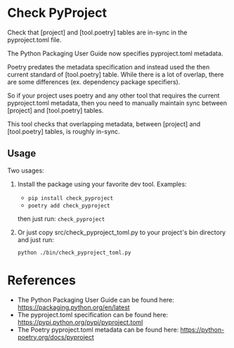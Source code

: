 # Check PyProject

Check that [project] and [tool.poetry] tables are in-sync in the pyproject.toml file.

The Python Packaging User Guide now specifies pyproject.toml metadata.

Poetry predates the metadata specification and instead used the then current standard of
[tool.poetry] table.  While there is a lot of overlap, there are some differences (ex. dependency package specifiers).

So if your project uses poetry and any other tool that requires the current pyproject.toml metadata,
then you need to manually maintain sync between [project] and [tool.poetry] tables.

This tool checks that overlapping metadata, between [project] and [tool.poetry] tables, is roughly in-sync.
 
## Usage

Two usages:

1. Install the package using your favorite dev tool.  Examples:

   - `pip install check_pyproject`
   - `poetry add check_pyproject`

    then just run: `check_pyproject`

2. Or just copy src/check_pyproject_toml.py to your project's bin directory and just run:

    `python ./bin/check_pyproject_toml.py`

# References

- The Python Packaging User Guide can be found here: https://packaging.python.org/en/latest
- The pyproject.toml specification can be found here: https://pypi.python.org/pypi/pyproject.toml
- The Poetry pyproject.toml metadata can be found here: https://python-poetry.org/docs/pyproject